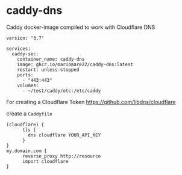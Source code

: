 # caddy-dns

Caddy docker-image compiled to work with Cloudflare DNS

```
version: "3.7"

services:
  caddy-sec:
    container_name: caddy-dns
    image: ghcr.io/mariomare22/caddy-dns:latest
    restart: unless-stopped
    ports:
      - "443:443"
    volumes:
      - ~/test/caddy/etc:/etc/caddy

```

For creating a Cloudflare Token
https://github.com/libdns/cloudflare

create a `Caddyfile`

```
(cloudflare) {
      tls {
        dns cloudflare YOUR_API_KEY
      }
}
my.domain.com {
      reverse_proxy http://resource
      import cloudflare
}
```
